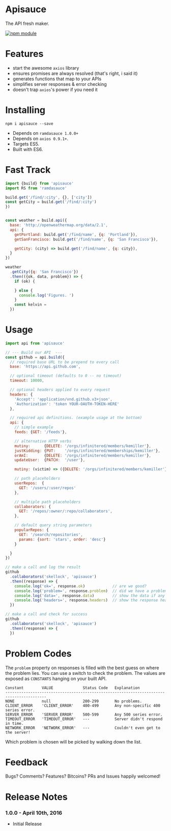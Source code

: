 # Apisauce

The API fresh maker.

[![npm module](https://badge.fury.io/js/apisauce.svg)](https://www.npmjs.org/package/apisauce)

# Features

* start the awesome `axios` library
* ensures promises are always resolved (that's right, i said it)
* generates functions that map to your APIs
* simplifies server responses & error checking
* doesn't trap `axios`'s power if you need it

# Installing

`npm i apisauce --save`

* Depends on `ramdasauce 1.0.0+`
* Depends on `axios 0.9.1+`.
* Targets ES5.
* Built with ES6.

# Fast Track

```js
import {build} from 'apisauce'
import RS from 'ramdasauce'

build.get('/find/:city', {}, ['city'])
const getCity = build.get('/find/:city')
})


const weather = build.api({
  base: 'http://openweathermap.org/data/2.1',
  api: {
    getPortland: build.get('/find/name', {q: 'Portland'}),
    getSanFrancisco: build.get('/find/name', {q: 'San Francisco'}),

    getCity: (city) => build.get('/find/name', {q: city}),
  }
})

weather
  .getCity({q: 'San Francisco'})
  .then(({ok, data, problem}) => {
    if (ok) {

    } else {
      console.log('Figures. ')
    }
    const kelvin =
  })

```

# Usage

```js
import api from 'apisauce'

// --- Build our API  ---
const github = api.build({
  // required base URL to be prepend to every call
  base: 'https://api.github.com',

  // optional timeout (defaults to 0 -- no timeout)
  timeout: 10000,

  // optional headers applied to every request
  headers: {
    'Accept': 'application/vnd.github.v3+json',
    'Authorization': 'token YOUR-OAUTH-TOKEN-HERE'
  },

  // required api definitions. (example usage at the bottom)
  api: {
    // simple example
    feeds: {GET: '/feeds'},

    // alternative HTTP verbs
    mutiny:      {DELETE: '/orgs/infinitered/members/kemiller'},
    justKidding: {PUT:    '/orgs/infinitered/memberships/kemiller'},
    orAmI:       {DELETE: '/orgs/infinitered/members/kemiller'},
    updateUser:  {PATCH:  '/user'},

    mutiny: (victim) => ({DELETE: '/orgs/infinitered/members/kemiller'}),

    // path placeholders
    userRepos:  {
      GET: '/users/:user/repos'
    },

    // multiple path placeholders
    collaborators: {
      GET: '/repos/:owner/:repo/collaborators',
    },

    // default query string parameters
    popularRepos: {
      GET: '/search/repositories',
      params: {sort: 'stars', order: 'desc'}
    }

  }
})

// make a call and log the result
github
  .collaborators('skellock', 'apisauce')
  .then((response) => {
    console.log('ok=', response.ok)            // are we good?
    console.log('problem=', response.problem)  // did we have a problem?
    console.log('data=', response.data)        // show the data if any
    console.log('headers=', response.headers)  // show the response headers
  })

// make a call and check for success
github
  .collaborators('skellock', 'apisauce')
  .then((response) => {
  })
```

# Problem Codes

The `problem` property on responses is filled with the best
guess on where the problem lies.  You can use a switch to
check the problem.  The values are exposed as `CONSTANTS`
hanging on your built API.

```
Constant        VALUE             Status Code   Explanation
----------------------------------------------------------------------------------------
NONE            null              200-299       No problems.
CLIENT_ERROR    'CLIENT_ERROR'    400-499       Any non-specific 400 series error.
SERVER_ERROR    'SERVER_ERROR'    500-599       Any 500 series error.
TIMEOUT_ERROR   'TIMEOUT_ERROR'   ---           Server didn't respond in time.
NETWORK_ERROR   'NETWORK_ERROR'   ---           Couldn't even get to the server!
```

Which problem is chosen will be picked by walking down the list.

# Feedback

Bugs?  Comments?  Features?  Bitcoins?  PRs and Issues happily welcomed!

# Release Notes

### 1.0.0 - April 10th, 2016

* Initial Release
